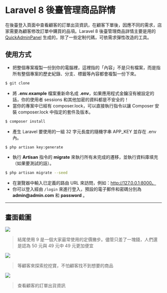 # Laravel 8 後臺管理商品詳情

在後臺登入頁面中查看顧客的訂單出貨資訊，在顧客下單後，因應不同的需求，店家需要為顧客修改訂單中購買的品項。Laravel 8 後臺管理商品詳情主要是用的 [QuickAdminPanel](https://quickadminpanel.com) 生成的，除了一些定制代碼，可依需求彈性改造的工具。

## 使用方式
- 把整個專案複製一份到你的電腦裡，這裡指的「內容」不是只有檔案，而是指所有整個專案的歷史紀錄、分支、標籤等內容都會複製一份下來。
```sh
$ git clone
```
- 將 __.env.example__ 檔案重新命名成 __.env__，如果應用程式金鑰沒有被設定的話，你的使用者 sessions 和其他加密的資料都是不安全的！
- 當你的專案中已經有 composer.lock，可以直接執行指令以讓 Composer 安裝 composer.lock 中指定的套件及版本。
```sh
$ composer install
```
- 產生 Laravel 要使用的一組 32 字元長度的隨機字串 APP_KEY 並存在 .env 內。
```sh
$ php artisan key:generate
```
- 執行 __Artisan__ 指令的 __migrate__ 來執行所有未完成的遷移，並執行資料庫填充（如果要測試的話）。
```sh
$ php artisan migrate --seed
```
- 在瀏覽器中輸入已定義的路由 URL 來訪問，例如：http://127.0.0.1:8000。
- 你可以登入經由 `/login` 來進行登入，預設的電子郵件和密碼分別為 __admin@admin.com__ 和 __password__ 。

----

## 畫面截圖
![](https://i.imgur.com/6WqPAys.png)
> 結尾使用 9 是一個大家最常使用的定價撇步。儘管只差了一塊錢，人們還是認為 50 元與 49 元中 49 元更加便宜

![](https://i.imgur.com/zLZiVN5.png)
> 等顧客來探索挖挖寶，不怕顧客找不到想要的商品

![](https://i.imgur.com/Lwt6OYb.png)
> 查看顧客的訂單出貨資訊
